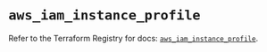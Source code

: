 # `aws_iam_instance_profile`

Refer to the Terraform Registry for docs: [`aws_iam_instance_profile`](https://registry.terraform.io/providers/hashicorp/aws/6.13.0/docs/resources/iam_instance_profile).
